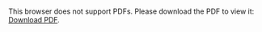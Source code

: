 <object data="christ-in-song/CIS1908pdfs/361.pdf" type="application/pdf" width="100%" height="1024px">
    <embed src="christ-in-song/CIS1908pdfs/361.pdf">
        <p>This browser does not support PDFs. Please download the PDF to view it: <a href="christ-in-song/CIS1908pdfs/361.pdf">Download PDF</a>.</p>
    </embed>
</object>
